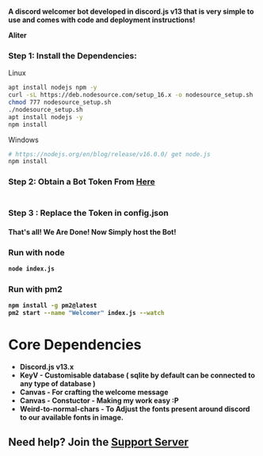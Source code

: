 **A discord welcomer bot developed in discord.js v13 that is very simple to use and comes with code and deployment instructions!**

**Aliter**

### Step 1: Install the Dependencies:
Linux 
```sh
apt install nodejs npm -y
curl -sL https://deb.nodesource.com/setup_16.x -o nodesource_setup.sh
chmod 777 nodesource_setup.sh
./nodesource_setup.sh
apt install nodejs -y
npm install

```
Windows 
```sh
# https://nodejs.org/en/blog/release/v16.0.0/ get node.js
npm install 
```

### Step 2: Obtain a Bot Token From [Here](https://discord.com/developers) <br> <br>
<b>
  

### Step 3 : Replace the Token in config.json <br>
#### That's all! We Are Done! Now Simply host the Bot!

### Run with node
```sh
node index.js
```
### Run with pm2
```sh
npm install -g pm2@latest
pm2 start --name "Welcomer" index.js --watch
```


#  Core Dependencies 
- Discord.js v13.x
- KeyV - Customisable database ( sqlite by default can be connected to any type of database )
- Canvas - For crafting the welcome message 
- Canvas - Constuctor - Making my work easy :P
- Weird-to-normal-chars - To Adjust the fonts present around discord to our available fonts in image.
## Need help? Join the [Support Server](https://discord.gg/ARu4hr6hJw)

